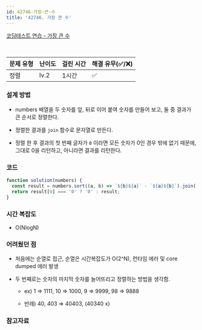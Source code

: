 ```yaml
---
id: 42746-가장-큰-수
title: '42746. 가장 큰 수'
---
```


[코딩테스트 연습 - 가장 큰 수](https://programmers.co.kr/learn/courses/30/lessons/42746)

<br/>

| 문제 유형 | 난이도 | 걸린 시간 | 해결 유무(✅/❌) |
| --------- | ------ | --------- | ---------------- |
| 정렬      | lv.2   | 1시간     | ✅               |

### 설계 방법

- numbers 배열을 두 숫자를 앞, 뒤로 이어 붙여 숫자를 만들어 보고, 둘 중 결과가 큰 순서로 정렬한다.

- 정렬한 결과를 `join` 함수로 문자열로 만든다.

- 정렬 한 후 결과의 첫 번째 글자가 `0` 이라면 모든 숫자가 0인 경우 밖에 없기 때문에, 그대로 0을 리턴하고, 아니라면 결과를 리턴한다.

### 코드

```javascript
function solution(numbers) {
  const result = numbers.sort((a, b) => `${b}${a}` - `${a}${b}`).join('');
  return result[0] === '0' ? '0' : result;
}
```

### 시간 복잡도

- O(NlogN)

### 어려웠던 점

- 처음에는 순열로 접근, 순열은 시간복잡도가 O(2^N), 런타임 에러 및 core dumped 에러 발생

- 두 번째로는 숫자의 마지막 숫자를 늘어뜨리고 정렬하는 방법을 생각함.

  - ex) 1 ⇒ 1111, 10 ⇒ 1000, 9 ⇒ 9999, 98 ⇒ 9888

  - 반례) 40, 403 ⇒ 40403, (40340 x)

### 참고자료
